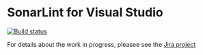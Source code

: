 # SonarLint for Visual Studio
[![Build status](https://ci.appveyor.com/api/projects/status/whymdllvp2qod82e/branch/master?svg=true)](https://ci.appveyor.com/project/SonarSource/sonarlint-visualstudio/branch/master)

For details about the work in progress, pleasee see the [Jira project](https://jira.sonarsource.com/browse/SVS)